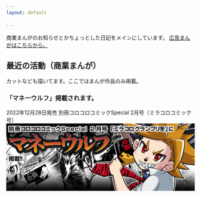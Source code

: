```yaml
---
layout: default

---
```

商業まんがのお知らせとかちょっとした日記をメインにしています。
[広告まんがはこちらから。](https://admanga.rock54.net/) 

## 最近の活動（商業まんが）
カットなども描いてます。ここではまんが作品のみ掲載。

### 「マネーウルフ」掲載されます。
2022年12月28日発売 別冊コロコロコミックSpecial 2月号（ミラコロコミック号）  
[![マネーウルフ](images/news/202212_miracoro_moneywolf.jpg "マネーウルフ")](https://amzn.to/3JC0E3o)